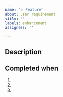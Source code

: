 ```yaml
---
name: "✨ Feature"
about: User requirement
title: ''
labels: enhancement
assignees: ''

---
```


## Description

## Completed when
1.
2.
3.
